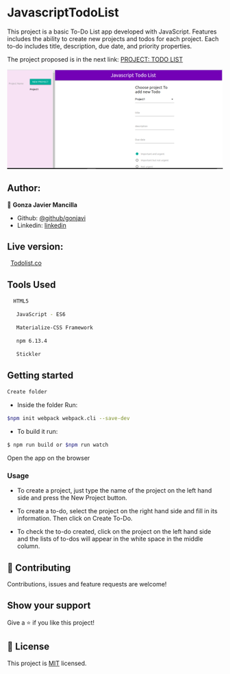 # JavascriptTodoList

This project is a basic To-Do List app developed with JavaScript. Features includes the ability to create new projects and todos for each project. Each to-do includes title, description, due date, and priority properties.

The project proposed is in the next link:
<a href="https://www.theodinproject.com/courses/javascript/lessons/todo-list">PROJECT: TODO LIST</a>

![screenshot](./todo.png)

## Author:
👤 **Gonza Javier Mancilla**

- Github: [@github/gonjavi](https://github.com/gonjavi)
- Linkedin: [linkedin](https://www.linkedin.com/in/g-javier-mancilla-a686a9178/)

<h2>Live version:</h2> 
<a href="https://cdn.statically.io/gh/gonjavi/JavascriptTodoList/ca7abbdb8c3943022f4f7b8abfa96c4bf7703dec/dist/index.html?group1=Not+urgent">Todolist.co</a>

## Tools Used
```bash
  HTML5
 ```
 ```bash
   JavaScript - ES6
 ```
  ```bash
   Materialize-CSS Framework
 ```
  ```bash
   npm 6.13.4
 ```
  ```bash
   Stickler
```

  

## Getting started
```bash
Create folder
```
* Inside the folder Run:
```bash
$npm init webpack webpack.cli --save-dev
```
* To build it run:
```bash
$ npm run build or $npm run watch
```
Open the app on the browser

### Usage

- To create a project, just type the name of the project on the left hand side and press the New Project button.

- To create a to-do, select the project on the right hand side and fill in its information. Then click on Create To-Do.

- To check the to-do created, click on the project on the left hand side and the lists of to-dos will appear in the white space in the middle column.



## 🤝 Contributing

Contributions, issues and feature requests are welcome!


## Show your support

Give a ⭐️ if you like this project!


## 📝 License

This project is [MIT](lic.url) licensed.

